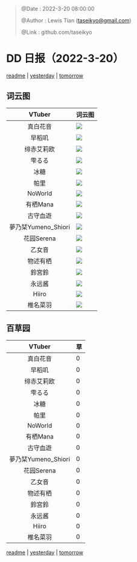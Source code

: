 > @Date    : 2022-3-20 08:00:00
>
> @Author  : Lewis Tian (taseikyo@gmail.com)
>
> @Link    : github.com/taseikyo

# DD 日报（2022-3-20）

[readme](../README.md) | [yesterday](2022-3-19.md) | [tomorrow](2022-3-21.md)

## 词云图

|VTuber|词云图|
|:-:|-|
|真白花音|![](../../images/daily/21402309_2022-3-20_purge_wordcloud.png)|
|早稻叽|![](../../images/daily/41682_2022-3-20_purge_wordcloud.png)|
|绯赤艾莉欧|![](../../images/daily/21396545_2022-3-20_purge_wordcloud.png)|
|雫るる|![](../../images/daily/21013446_2022-3-20_purge_wordcloud.png)|
|冰糖|![](../../images/daily/876396_2022-3-20_purge_wordcloud.png)|
|帕里|![](../../images/daily/4895312_2022-3-20_purge_wordcloud.png)|
|NoWorld|![](../../images/daily/21448649_2022-3-20_purge_wordcloud.png)|
|有栖Mana|![](../../images/daily/6542258_2022-3-20_purge_wordcloud.png)|
|古守血遊|![](../../images/daily/8725120_2022-3-20_purge_wordcloud.png)|
|夢乃栞Yumeno_Shiori|![](../../images/daily/14052636_2022-3-20_purge_wordcloud.png)|
|花园Serena|![](../../images/daily/14327465_2022-3-20_purge_wordcloud.png)|
|乙女音|![](../../images/daily/21320551_2022-3-20_purge_wordcloud.png)|
|物述有栖|![](../../images/daily/21449083_2022-3-20_purge_wordcloud.png)|
|鈴宮鈴|![](../../images/daily/21685677_2022-3-20_purge_wordcloud.png)|
|永远酱|![](../../images/daily/21701071_2022-3-20_purge_wordcloud.png)|
|Hiiro|![](../../images/daily/21919321_2022-3-20_purge_wordcloud.png)|
|椎名菜羽|![](../../images/daily/22347054_2022-3-20_purge_wordcloud.png)|

## 百草园

|VTuber|草|
|:-:|-|
|真白花音|0|
|早稻叽|0|
|绯赤艾莉欧|0|
|雫るる|0|
|冰糖|0|
|帕里|0|
|NoWorld|0|
|有栖Mana|0|
|古守血遊|0|
|夢乃栞Yumeno_Shiori|0|
|花园Serena|0|
|乙女音|0|
|物述有栖|0|
|鈴宮鈴|0|
|永远酱|0|
|Hiiro|0|
|椎名菜羽|0|

[readme](../README.md) | [yesterday](2022-3-19.md) | [tomorrow](2022-3-21.md)
